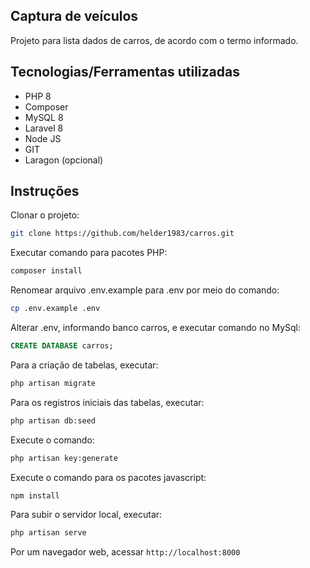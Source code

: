 ## Captura de veículos

Projeto para lista dados de carros, de acordo com o termo informado.

## Tecnologias/Ferramentas utilizadas
- PHP 8
- Composer
- MySQL 8
- Laravel 8
- Node JS
- GIT
- Laragon (opcional)

## Instruções
Clonar o projeto:
```sh
git clone https://github.com/helder1983/carros.git
```
Executar comando para pacotes PHP:
```sh
composer install
```

Renomear arquivo .env.example para .env por meio do comando:
```sh
cp .env.example .env
```

Alterar .env, informando banco carros, e executar comando no MySql:
```sql
CREATE DATABASE carros;
```

Para a criação de tabelas, executar:
```sh
php artisan migrate
```

Para os registros iniciais das tabelas, executar:
```sh
php artisan db:seed
```

Execute o comando:
```sh
php artisan key:generate
```

Execute o comando para os pacotes javascript:
```sh
npm install
```

Para subir o servidor local, executar:
```sh
php artisan serve
```

Por um navegador web, acessar `http://localhost:8000`
